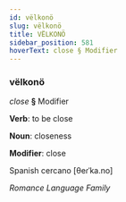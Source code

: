 ```yaml
---
id: vëlkonö
slug: vëlkonö
title: VËLKONÖ
sidebar_position: 581
hoverText: close § Modifier
---
```


### vëlkonö

*close* **§** Modifier

**Verb**: to be close

**Noun**: closeness

**Modifier**: close

Spanish cercano [θeɾˈka.no]

*Romance Language Family*